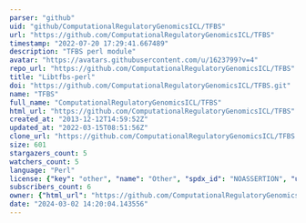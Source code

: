 ```yaml
---
parser: "github"
uid: "github/ComputationalRegulatoryGenomicsICL/TFBS"
url: "https://github.com/ComputationalRegulatoryGenomicsICL/TFBS"
timestamp: "2022-07-20 17:29:41.667489"
description: "TFBS perl module"
avatar: "https://avatars.githubusercontent.com/u/1623799?v=4"
repo_url: "https://github.com/ComputationalRegulatoryGenomicsICL/TFBS"
title: "Libtfbs-perl"
doi: "https://github.com/ComputationalRegulatoryGenomicsICL/TFBS.git"
name: "TFBS"
full_name: "ComputationalRegulatoryGenomicsICL/TFBS"
html_url: "https://github.com/ComputationalRegulatoryGenomicsICL/TFBS"
created_at: "2013-12-12T14:59:52Z"
updated_at: "2022-03-15T08:51:56Z"
clone_url: "https://github.com/ComputationalRegulatoryGenomicsICL/TFBS.git"
size: 601
stargazers_count: 5
watchers_count: 5
language: "Perl"
license: {"key": "other", "name": "Other", "spdx_id": "NOASSERTION", "url": null, "node_id": "MDc6TGljZW5zZTA="}
subscribers_count: 6
owner: {"html_url": "https://github.com/ComputationalRegulatoryGenomicsICL", "avatar_url": "https://avatars.githubusercontent.com/u/1623799?v=4", "login": "ComputationalRegulatoryGenomicsICL", "type": "Organization"}
date: "2024-03-02 14:20:04.143556"
---
```

